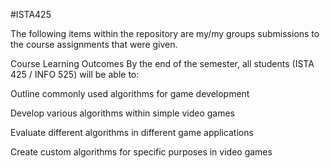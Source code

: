 #ISTA425

The following items within the repository are my/my groups submissions to the course assignments that were given.

Course Learning Outcomes 
By the end of the semester, all students (ISTA 425 / INFO 525) will be able to:

Outline commonly used algorithms for game development

Develop various algorithms within simple video games

Evaluate different algorithms in different game applications

Create custom algorithms for specific purposes in video games

